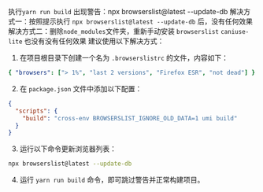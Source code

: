 执行`yarn run build` 出现警告：npx browserslist@latest --update-db
解决方式一：按照提示执行 `npx browserslist@latest --update-db` 后，没有任何效果
解决方式二：删除`node_modules`文件夹，重新手动安装 `browserslist` `caniuse-lite` 也没有没有任何效果
建议使用以下解决方式：

1. 在项目根目录下创建一个名为 `.browserslistrc` 的文件，内容如下：

```yaml
{ "browsers": ["> 1%", "last 2 versions", "Firefox ESR", "not dead"] }
```

2. 在 `package.json` 文件中添加以下配置：

```json
{
  "scripts": {
    "build": "cross-env BROWSERSLIST_IGNORE_OLD_DATA=1 umi build"
  }
}
```

3. 运行以下命令更新浏览器列表：

```bash
npx browserslist@latest --update-db
```

4. 运行 `yarn run build` 命令，即可跳过警告并正常构建项目。
